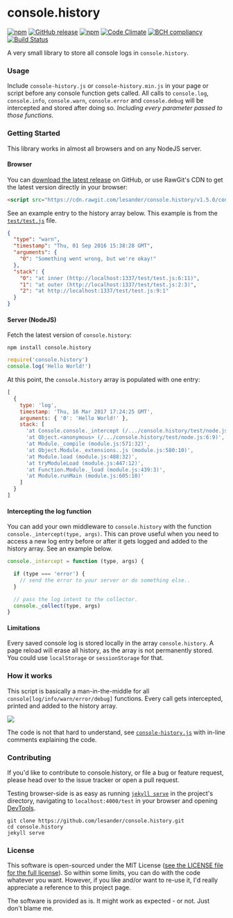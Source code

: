 # console.history
[![npm](https://img.shields.io/npm/v/console.history.svg)]()
[![GitHub release](https://img.shields.io/github/release/lesander/console.history.svg?maxAge=2592000)]()
[![npm](https://img.shields.io/npm/dt/console.history.svg)]()
[![Code Climate](https://codeclimate.com/github/lesander/console.history/badges/gpa.svg)](https://codeclimate.com/github/lesander/console.history)
[![BCH compliancy](https://bettercodehub.com/edge/badge/lesander/console.history)](https://bettercodehub.com)
[![Build Status](https://travis-ci.org/lesander/console.history.svg?branch=master)](https://travis-ci.org/lesander/console.history)


A very small library to store all console logs in `console.history`.

### Usage
Include `console-history.js` or `console-history.min.js` in your page or script before any console function gets called. All calls to `console.log`, `console.info`, `console.warn`, `console.error` and `console.debug` will be intercepted and stored after doing so. *Including every parameter passed to those functions.*

### Getting Started
This library works in almost all browsers and on any NodeJS server.

#### Browser
You can [download the latest release](https://github.com/lesander/console.history/releases/latest) on GitHub, or use RawGit's CDN to get the latest version directly in your browser:
```html
<script src="https://cdn.rawgit.com/lesander/console.history/v1.5.0/console-history.min.js"></script>
```
See an example entry to the history array below. This example is from the [`test/test.js`](test/test.js) file.
```json
{
  "type": "warn",
  "timestamp": "Thu, 01 Sep 2016 15:38:28 GMT",
  "arguments": {
    "0": "Something went wrong, but we're okay!"
  },
  "stack": {
    "0": "at inner (http://localhost:1337/test/test.js:6:11)",
    "1": "at outer (http://localhost:1337/test/test.js:2:3)",
    "2": "at http://localhost:1337/test/test.js:9:1"
  }
}
```

#### Server (NodeJS)
Fetch the latest version of `console.history`:
```shell
npm install console.history
```
```js
require('console.history')
console.log('Hello World!')
```
At this point, the `console.history` array is populated with one entry:
```js
[
  {
    type: 'log',
    timestamp: 'Thu, 16 Mar 2017 17:24:25 GMT',
    arguments: { '0': 'Hello World!' },
    stack: [
      'at Console.console._intercept (/.../console.history/test/node.js:4:11)',
      'at Object.<anonymous> (/.../console.history/test/node.js:6:9)',
      'at Module._compile (module.js:571:32)',
      'at Object.Module._extensions..js (module.js:580:10)',
      'at Module.load (module.js:488:32)',
      'at tryModuleLoad (module.js:447:12)',
      'at Function.Module._load (module.js:439:3)',
      'at Module.runMain (module.js:605:10)'
    ]
  }
]
```

#### Intercepting the log function
You can add your own middleware to `console.history` with the function `console._intercept(type, args)`. This can prove useful when you need to access a new log entry before or after it gets logged and added to the history array. See an example below.

```js
console._intercept = function (type, args) {

  if (type === 'error') {
    // send the error to your server or do something else..
  }

  // pass the log intent to the collector.
  console._collect(type, args)
}

```

#### Limitations

Every saved console log is stored locally in the array `console.history`. A page reload will erase all history, as the array is not permanently stored. You could use `localStorage` or `sessionStorage` for that.

### How it works
This script is basically a man-in-the-middle for all `console[log/info/warn/error/debug]` functions. Every call gets intercepted, printed and added to the history array.

![](test/diagram.png)

The code is not that hard to understand, see [`console-history.js`](/console-history.js) with in-line comments explaining the code.

### Contributing
If you'd like to contribute to console.history, or file a bug or feature request, please head over to the issue tracker or open a pull request.

Testing browser-side is as easy as running [`jekyll serve`](https://jekyllrb.com) in the project's directory, navigating to `localhost:4000/test` in your browser and opening [DevTools](https://developer.chrome.com/devtools).
```shell
git clone https://github.com/lesander/console.history.git
cd console.history
jekyll serve
```

### License
This software is open-sourced under the MIT License ([see the LICENSE file for the full license](/LICENSE)). So within some limits, you can do with the code whatever you want. However, if you like and/or want to re-use it, I'd really appreciate a reference to this project page.

The software is provided as is. It might work as expected - or not.
Just don't blame me.
